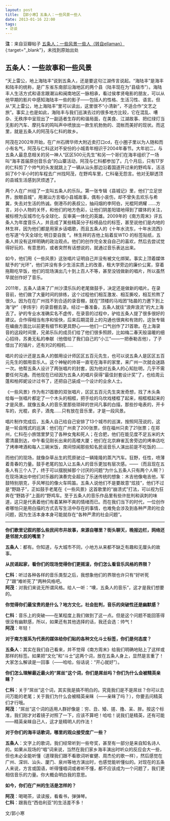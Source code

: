 ```yaml
---
layout: post
title: 【郭小寒】五条人：一些风景一些人
date: 2013-01-16 22:00
tags:
- 访谈
---
```


**注**：来自豆瓣帖子 [五条人：一些风景一些人（转自ellaman）](https://www.douban.com/event/18081745/discussion/51601221/){:target="_blank"}，未找到原始出处

## 五条人：一些故事和一些风景

“天上雷公，地上海陆丰”说到五条人，还是要这句江湖传言说起。“海陆丰”是海丰和陆丰的统称，是广东省东南部沿海地区的两个县（陆丰现在为“县级市”）。海陆丰人生活方式和语言跟潮汕和闽南地区一脉相承，看过侯孝贤电影的朋友，可以从他早期的影片中感知海陆丰一些的影子——包括人的性格、生活习性、语言。但从“天上雷公，地上海陆丰”里可以读出，这里很不“小清新”，不适合作“文艺之旅”。事实上也是如此，海陆丰与我们巡演去过的很多地方比较，它在混乱、嘈杂、无秩序中呈现出了一副适者生存的和谐局面，在美食、江湖故事、把红绿灯当无影的汽车、摩托车的鸣叫声中喷放出一款生机勃勃的、混帐而美好的现状。而这里，就是五条人的阿茂与仁科的故乡。

阿茂在2002年开始，在广州石牌华师大附近卖打口cd，在小圈子里以为人随和而小有名气，阿茂与仁科这对不安份的小城青年相识于2004年春节。大年初二，与五条人最息息相关的另一神人“区区500元先生”和另一个哥们在海丰组织了一场叫“海丰首届原创音乐会”的山寨活动，阿茂与仁科都参加了。几个月后，只有17岁的仁科剪了个帅气的头发就跳上了一辆从汕头那边沿着国道开过来的野鸡车，活活焖了6个半小时的车程去广州找阿茂，在野鸡车里，仁科毫无怨言。他对无聊透顶的县城生活感到厌烦透了。

两个人在广州组了一支叫五条人的乐队。第一张专辑《县城记》里，他们“立足世界，放眼县城”，用潮汕方言唱小县城故事，偶有小哀伤，却不曾失去欢乐与希冀，失去对生活的热诚。倒港币的表叔公，抽闷烟的李阿伯，光棍阿炳耀 ……方言，对小人物的关怀，和他们的地方色彩，让他们阴差阳错地得到了媒体的关注，被标榜为反城市化与全球化、反审美一体化的英雄。2009年的《南方周末》评五条人为年度音乐人，并且成了某些精英分子标榜品位的标签，甚至说他们是内地的林生祥，因为他们都是用家乡话唱歌，而且五条人的《十年水流东，十年水流西》也写道“今天全球化 明日耍自我 ”。林生祥的吉他上贴着反WTO 的标签贴纸，五条人并没有这样明确的政治观点。他们的创作完全发自自己的喜欢，然后去尝试觉得好玩的、有意思的，或者突然有话想说的，就通过音乐表达出来。

如今，他们用《一些风景》这张唱片证明自己并没有被文化绑架。事实上顶着媒体赋予的“光环”，他们并没有多少生活实质上的改善，租大学旁边的廉价公寓，穿着拖鞋吃早饭，他们的现场演出几十到上百人不等，甚至没钱做新的唱片，所以虽然早就创作好了音乐。

2011年，五条人请来了广州沙漠乐队的老尾做鼓手，决定还是做新的唱片。在录音前，他们做了大量时间的排练，这个过程他们相互激发、相互撕咬，相互煎熬了很久。因为在在广州找不到合适的录音棚，就在“顶楼的马戏团”陆晨的力邀下到上海“驴”（李炜宇）的录音棚去录。经过一番准备，五条人就往“浪奔浪流”的大上海去了。驴的专业水准确实名不虚传，在录音的过程中，驴给五条人提了很多很好的建议。合作得相当有序和愉快，后来后期混音上的沟通也很爽和有效的，这张专辑在编曲方面比以前更有细节和更具野心——他们一口气创作了21首歌。在上海录音的这段时间里，兄弟乐队的成员们给了他们很多照顾，比如梅二春天般温暖的细心招待，苏勇无私的奉献（他借给了我们自己的“小三”——一把泰勒吉他），了子借出了的锸片，还有刘2的相机……  

唱片的设计还是五条人的御用设计师区区五百元先生，也可以说五条人是区区五百元先生的御用音乐人。这个神秘的帅哥一直宅在海丰的家里，来广州一次就会迷路一次。他帮五条人设计了两张唱片的封套，因为他对五条人的心知肚明，几乎不需要任何沟通。而他现在已经因为五条人的唱片获得“最佳封套设计奖”了，也给周云蓬和柏邦妮设计过书了，还把自己装成一个设计的业余人士。

《一些风景》作为有21首歌的双张唱片，区区五百元先生突发奇想，找了木头条给每一张唱片都定了一个木头的相框，把手绘的乌坎戏楼框了起来，相框框起来的才是风景。就像五条人的音乐里那些琐碎的世间凡事的白描，那些抄电表的，开卡车的，光棍，疯子，酒鬼……只有放在音乐里，才是一段风景。

唱片制作完成后，五条人自己给自己安排了13个城市的巡演，按照阿茂说的，这是一轮自残式的巡演：他们在广州卖了200张票，但在福州只卖了21张票；在郑州，仁科在小旅馆里梦见了各种女鬼和死人；在合肥，他们在能见度不足五米的大雾清晨到达，中午看见刚长出来的高楼大厦；他们在北京麻雀瓦舍旁边的烤串店吃了烤串啤酒和每人三碗米饭，席间惊闻那些知名民谣音乐人演出前是不吃饭的……

而他们的现场，就像杂草丛生的荒原驶过一辆隆隆的蒸汽汽车。狂野，任性，喷薄着青春的力量。鼓手老尾的加入让五条人的音乐更加有层次感。——（而且现在五条人有三个人了，终于可以摆脱掉那个讨厌的问题“为什么五条人只有两个人啊？）在现场演出中他们对乐器的演奏完全超出了乐迷传统的想象：木吉他像电吉他，军鼓特别朋克，手风琴拉的像火车鸣笛。五条人说他们不是要故意“炫技”，他们不过是“野路子”，正如鼓手老尾在《一些风景》这首歌里的“崩溃式”打法，可以视为狂奔在“野路子”上面的“野鸡车。至于五条人的音乐作品里有些许批判和讽刺的味道，这只是代表着他们有着某种不爽的情绪而已。而在我们当下的时代，一位创作者哪怕只是用白描的方式去写生活中存在的事情，也难免会涉及到各种严肃的社会问题，因为生活本身本身可能就存在“各种严肃的社会问题”。
  
<hr class="stylish">
  
**你们歌里记叙的那么些民间市井故事，来源自哪里？街头聊天，晚报边栏，网络还是邻居大叔的嘴里？**

**五条人**：都有。你知道，与大城市不同，小地方从来都不缺乏有趣和无厘头的故事。  

**从民谣起家，看你们的现场觉得你们更摇滚，你们怎么看音乐风格的界限？**

**仁科**：听过各种各样的音乐类型之后，我想象他们的界限也许只有“好听死了”跟“难听死了”两种风格吧。  
**阿茂**：对我们来说无所谓风格。给人一听：“噢，五条人的音乐”，这才是我们想要的。  
  
**你觉得你们最宝贵的是什么？地方文化，社会批判，音乐的突破性还是幽默感？**

**仁科**：音乐上的突破——在某程度上我们做到了这一点。但是这个问题不能回答得很没有幽默感，所以，如果还有其他选择的话，我还会选：帅气！  
**阿茂**：年轻！
  
**对于南方报系为代表的媒体给你们贴的各种文化斗士标签，你们是何态度？**

**五条人**：其实在我们自己看来，并不觉得《南方周末》给我们明确地贴上了这样或那样的标签。如果把“文化”和“斗士”这两个词，放在五条人身上，显然是言重了！大家怎么解读是一回事（——哈哈，俗话说：“开心就好”）。

**你们怎么理解最近最火的“屌丝”这个词，你们是屌丝吗？你们为什么会被精英亲睐？**

**仁科**：关于“屌丝”这个词，其实我是搞不明白的。究竟我们是不是屌丝？你可以去问万能的老尾；关于我们为什么会被精英亲睐（——亲睐了吗？），你要去问精英们才行哦。  
**阿茂**：“屌丝”这个词的适用人群好像是：穷、丑、矮、搓、撸、呆、胖。按这个标准，我们刚才对着镜子对照了一下，应该不算吧！哈哈！说我们是精英，还有可能——精英亲睐自己人，这才是精明人的作法！  
  
**对于你们的海丰话歌词，哪里的观众接受度广一些？**

**五条人**：文字上的歌词，我们经常听到一些夸奖，甚至有一部分是来自知名诗人的。如果从现场的“唱”词来说，当然在我们家乡海丰演出时听众的反应会大一些，但也未必全能听懂（道理我们跟不看歌词听崔健、周杰伦的歌一样），然后感觉在广州、深圳、汕头、厦门、泉州等地方演出时，也感觉能听懂似的。对现在的五条人来说，方言或国语，听得懂唱词或者听不懂，都不应该成为一个问题了，我们更相信音乐的力量。你大概会明白我的意思。  
  
**如今，你们在广州的生活是怎样的？**

**阿茂**：喝喝茶，读读报，看看书，弹弹琴。  
**仁科**：跟我在“西伯利亚”的生活差不多！  
  
文/郭小寒

